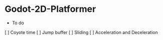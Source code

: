 # Godot-2D-Platformer

- To do

[ ] Coyote time
[ ] Jump buffer
[ ] Sliding
[ ] Acceleration and Deceleration